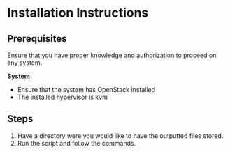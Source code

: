 # Installation Instructions

## Prerequisites

Ensure that you have proper knowledge and authorization to proceed on any system.

**System**
* Ensure that the system has OpenStack installed
* The installed hypervisor is kvm

## Steps

1. Have a directory were you would like to have the outputted files stored.
2. Run the script and follow the commands.

